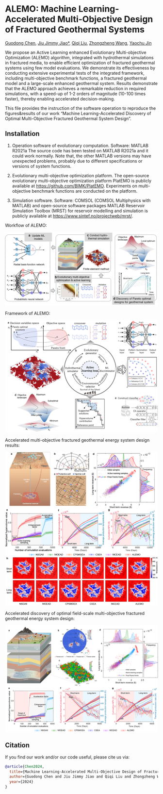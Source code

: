 # ALEMO: Machine Learning-Accelerated Multi-Objective Design of Fractured Geothermal Systems

[Guodong Chen](https://scholar.google.com/citations?user=U2YFkAgAAAAJ&hl=zh-TW&oi=ao), [Jiu Jimmy Jiao*](https://scholar.google.com/citations?user=t7zybZUAAAAJ&hl=zh-TW&oi=ao), [Qiqi Liu](https://scholar.google.com.hk/citations?user=BDKEG8QAAAAJ&hl=en&oi=ao), [Zhongzheng Wang](https://scholar.google.com.hk/citations?user=WSH0zQsAAAAJ&hl=en&oi=ao), [Yaochu Jin](https://scholar.google.com.hk/citations?user=B5WAkz4AAAAJ&hl=en&oi=ao)

We propose an Active Learning enhanced Evolutionary Multi-objective Optimization (ALEMO) algorithm, integrated with hydrothermal simulations in fractured media, to enable efficient optimization of fractured geothermal systems using few model evaluations. We demonstrate its effectiveness by conducting extensive experimental tests of the integrated framework, including multi-objective benchmark functions, a fractured geothermal model and a large-scale enhanced geothermal system. Results demonstrate that the ALEMO approach achieves a remarkable reduction in required simulations, with a speed-up of 1-2 orders of magnitude (10-100 times faster), thereby enabling accelerated decision-making.

This file provides the instruction of the software operation to reproduce the figures&results of our work “Machine Learning-Accelerated Discovery of Optimal Multi-Objective Fractured Geothermal System Design”.
## Installation


1. Operation software of evolutionary computation.
   Software: MATLAB R2021a
   The source code has been tested on MATLAB R2021a and it could work normally. Note that, the other MATLAB versions may have unexpected problems, probably due to different specifications or versions of system functions.

2. Evolutionary multi-objective optimization platform.
   The open-source evolutionary multi-objective optimization platform PlatEMO is publicly available at https://github.com/BIMK/PlatEMO. Experiments on multi-objective benchmark functions are conducted on the platform.

3. Simulation software.
   Software: COMSOL (COMSOL Multiphysics with MATLAB) and open-source software packages MATLAB Reservoir Simulation Toolbox (MRST) for reservoir modelling and simulation is publicly available at https://www.sintef.no/projectweb/mrst/.

Workflow of ALEMO:

![Workflow of ALEMO](https://github.com/JellyChen7/ALEMO/raw/main/Assets/Fig_1.png "Workflow of ALEMO")

Framework of ALEMO:

![Framework of ALEMO](https://github.com/JellyChen7/ALEMO/raw/main/Assets/Fig_2.png "Framework of ALEMO")

Accelerated multi-objective fractured geothermal energy system design results:

![results](https://github.com/JellyChen7/ALEMO/raw/main/Assets/Fig4.jpg "results")

Accelerated discovery of optimal field-scale multi-objective fractured geothermal energy system design:

![system design](https://github.com/JellyChen7/ALEMO/raw/main/Assets/Fig5.jpg "system design")




## Citation
If you find our work and/or our code useful, please cite us via:

```bibtex
@article{Chen2024,
  title={Machine Learning-Accelerated Multi-Objective Design of Fractured Geothermal Systems},
  author={Guodong Chen and Jiu Jimmy Jiao and Qiqi Liu and Zhongzheng Wang and Yaochu Jin},
  year={2024}
}
```
